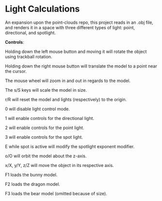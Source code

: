 # Light Calculations

An expansion upon the point-clouds repo, this project reads in an .obj file, and renders it in a space with three different types of light: point, directional, and spotlight. 

<b>Controls</b>:

Holding down the left mouse button and moving it will rotate the object using trackball rotation.

Holding down the right mouse button will translate the model to a point near the cursor. 

The mouse wheel will zoom in and out in regards to the model. 

The s/S keys will scale the model in size. 

r/R will reset the model and lights (respectively) to the origin.

0 will disable light control mode.

1 will enable controls for the directional light.

2 will enable controls for the point light.

3 will enable controls for the spot light.

E while spot is active will modify the spotlight exponent modifier.

o/O will orbit the model about the z-axis. 

x/X, y/Y, z/Z will move the object in its respective axis. 

F1 loads the bunny model.

F2 loads the dragon model.

F3 loads the bear model (omitted because of size).
